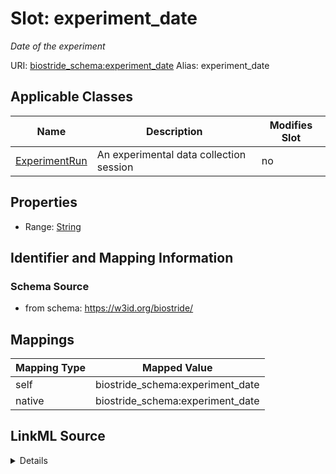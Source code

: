 

# Slot: experiment_date 


_Date of the experiment_





URI: [biostride_schema:experiment_date](https://w3id.org/biostride/schema/experiment_date)
Alias: experiment_date

<!-- no inheritance hierarchy -->





## Applicable Classes

| Name | Description | Modifies Slot |
| --- | --- | --- |
| [ExperimentRun](ExperimentRun.md) | An experimental data collection session |  no  |






## Properties

* Range: [String](String.md)




## Identifier and Mapping Information






### Schema Source


* from schema: https://w3id.org/biostride/




## Mappings

| Mapping Type | Mapped Value |
| ---  | ---  |
| self | biostride_schema:experiment_date |
| native | biostride_schema:experiment_date |




## LinkML Source

<details>
```yaml
name: experiment_date
description: Date of the experiment
from_schema: https://w3id.org/biostride/
rank: 1000
alias: experiment_date
owner: ExperimentRun
domain_of:
- ExperimentRun
range: string

```
</details>